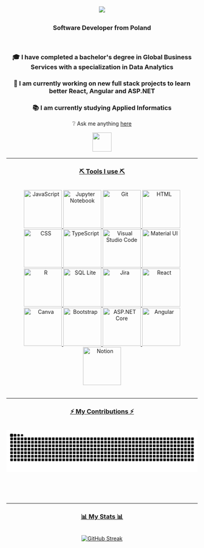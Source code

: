 <h1 align="center">
    <img src="https://readme-typing-svg.herokuapp.com/?font=Righteous&size=35&center=true&vCenter=true&width=500&height=70&duration=4000&lines=Hi+There!+👋;+I'm+Kacper+Ludwiczak!;" />
</h1>

<h3 align="center">Software Developer from Poland</h3>

<br/>

<div align="center">

<h3>🎓 I have completed a bachelor's degree in Global Business Services with a specialization in Data Analytics</h3>
 
<h3>🔭 I am currently working on new full stack projects to learn better React, Angular and ASP.NET</h3>
 
<h3>📚 I am currently studying Applied Informatics</h3>

❔ Ask me anything [here](https://github.com/KacperLudwiczak/KacperLudwiczak/issues)

 </div>
 
<div align="center"> 
    <a href="https://www.linkedin.com/in/kacper-ludwiczak-portfolio/" target="_blank">
    <img src="https://cdn.jsdelivr.net/gh/devicons/devicon@latest/icons/linkedin/linkedin-original.svg" width="50" height="50"  />
</div>

 <hr/>
 
<h3 align="center">⛏️ Tools I use ⛏️</h3>
<br/>
<div align="center">
<!--    <img src="https://skillicons.dev/icons?i=react,bootstrap,mui,html,css,vscode,github,figma,tailwind,git,r" /> -->   
 <img src="https://cdn.jsdelivr.net/gh/devicons/devicon@latest/icons/javascript/javascript-plain.svg" width="100" height="100" title="JavaScript"/>
 <img src="https://cdn.jsdelivr.net/gh/devicons/devicon@latest/icons/jupyter/jupyter-original-wordmark.svg" width="100" height="100" title="Jupyter Notebook" /> 
 <img src="https://cdn.jsdelivr.net/gh/devicons/devicon@latest/icons/git/git-plain.svg" width="100" height="100" title="Git" />
 <img src="https://cdn.jsdelivr.net/gh/devicons/devicon@latest/icons/html5/html5-plain.svg"  width="100" height="100" title="HTML" />
 <img src="https://cdn.jsdelivr.net/gh/devicons/devicon@latest/icons/css3/css3-plain.svg" width="100" height="100" title="CSS"  />                 
 <img src="https://cdn.jsdelivr.net/gh/devicons/devicon@latest/icons/typescript/typescript-plain.svg"  width="100" height="100" title="TypeScript"  />
 <img src="https://cdn.jsdelivr.net/gh/devicons/devicon@latest/icons/vscode/vscode-original.svg"  width="100" height="100" title="Visual Studio Code"  />        
 <img src="https://cdn.jsdelivr.net/gh/devicons/devicon@latest/icons/materialui/materialui-original.svg" width="100" height="100"  title="Material UI" /> 
 <img src="https://cdn.jsdelivr.net/gh/devicons/devicon@latest/icons/r/r-plain.svg" width="100" height="100"  title="R"/> 
 <img src="https://cdn.jsdelivr.net/gh/devicons/devicon@latest/icons/sqlite/sqlite-original.svg" width="100" height="100" title="SQL Lite" /> 
 <img src="https://cdn.jsdelivr.net/gh/devicons/devicon@latest/icons/jira/jira-original.svg" width="100" height="100" title="Jira"/>  
 <img src="https://cdn.jsdelivr.net/gh/devicons/devicon@latest/icons/react/react-original.svg" width="100" height="100" title="React" />
 <img src="https://cdn.jsdelivr.net/gh/devicons/devicon@latest/icons/canva/canva-original.svg" width="100" height="100"  title="Canva" />
 <img src="https://cdn.jsdelivr.net/gh/devicons/devicon@latest/icons/bootstrap/bootstrap-original.svg" width="100" height="100"  title="Bootstrap"/>
 <img src="https://cdn.jsdelivr.net/gh/devicons/devicon@latest/icons/dotnetcore/dotnetcore-original.svg" width="100" height="100" title="ASP.NET Core" /> 
 <img src="https://cdn.jsdelivr.net/gh/devicons/devicon@latest/icons/angular/angular-original.svg" width="100" height="100" title="Angular" />
 <img src="https://cdn.jsdelivr.net/gh/devicons/devicon@latest/icons/notion/notion-original.svg" width="100" height="100" title="Notion" />        
      
</div>

<br/>
<hr/>

<div align="center">
  <h3>⚡ My Contributions ⚡</h3>
  <br>
  <img alt="snake eating my contributions" src="https://raw.githubusercontent.com/KacperLudwiczak/KacperLudwiczak/output/github-contribution-grid-snake.svg" />
  
  <br/><br/><br/>
</div>

<hr/>

<h3 align="center">📊 My Stats 📊</h3>
<br>
<div align=center>
<!--   <a href="https://git.io/streak-stats"><img src="https://github-readme-streak-stats.herokuapp.com?user=KacperLudwiczak&theme=transparent&border_radius=10.6&date_format=n%2Fj%5B%2FY%5D&mode=weekly" alt="GitHub Streak" /></a> -->
     <a href="https://git.io/streak-stats"><img src="https://github-readme-streak-stats.herokuapp.com?user=KacperLudwiczak&theme=ocean-gradient&border_radius=30&date_format=n%2Fj%5B%2FY%5D&mode=weekly&card_width=1000&card_height=210" alt="GitHub Streak" /></a>
</div>

<br/><br/>

<br/>
